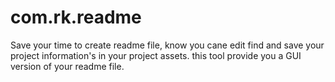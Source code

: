 # com.rk.readme
Save your time to create readme file, know you cane edit find and save your project information's in your project assets. this tool provide you a GUI version of your readme file.
